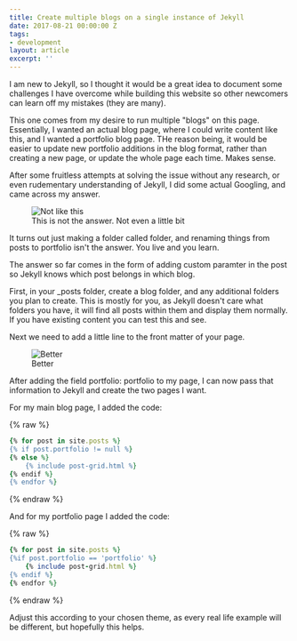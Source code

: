 ```yaml
---
title: Create multiple blogs on a single instance of Jekyll
date: 2017-08-21 00:00:00 Z
tags:
- development
layout: article
excerpt: ''
---
```


I am new to Jekyll, so I thought it would be a great idea to document some challenges I have overcome while building this website so other newcomers can learn off my mistakes (they are many).

This one comes from my desire to run multiple "blogs" on this page. Essentially, I wanted an actual blog page, where I could write content like this, and I wanted a portfolio blog page. THe reason being, it would be easier to update new portfolio additions in the blog format, rather than creating a new page, or update the whole page each time. Makes sense.

After some fruitless attempts at solving the issue without any research, or even rudementary understanding of Jekyll, I did some actual Googling, and came across my answer.

<figure>
  <img src="{{ site.url }}/images/multiple-blogs-fail.png" alt="Not like this">
  <figcaption>This is not the answer. Not even a little bit</figcaption>
</figure>




It turns out just making a folder called folder, and renaming things from posts to portfolio isn't the answer. You live and you learn.

The answer so far comes in the form of adding custom paramter in the post so Jekyll knows which post belongs in which blog.

First, in your _posts folder, create a blog folder, and any additional folders you plan to create. This is mostly for you, as Jekyll doesn't care what folders you have, it will find all posts within them and display them normally. If you have existing content you can test this and see.

Next we need to add a little line to the front matter of your page.


<figure>
  <img src="{{ site.url }}/images/portfolio-example.png" alt="Better">
  <figcaption>Better</figcaption>
</figure>


After adding the field portfolio: portfolio to my page, I can now pass that information to Jekyll and create the two pages I want.

For my main blog page, I added the code:

{% raw %}
~~~ruby
{% for post in site.posts %}
{% if post.portfolio != null %}
{% else %}
	{% include post-grid.html %}
{% endif %}
{% endfor %}
~~~
{% endraw %}

And for my portfolio page I added the code:

{% raw %}
~~~ruby
{% for post in site.posts %}
{%if post.portfolio == 'portfolio' %}
	{% include post-grid.html %}
{% endif %}
{% endfor %}
~~~
{% endraw %}

Adjust this according to your chosen theme, as every real life example will be different, but hopefully this helps.